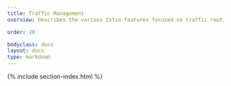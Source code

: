 ```yaml
---
title: Traffic Management
overview: Describes the various Istio features focused on traffic routing and control.

order: 20

bodyclass: docs
layout: docs
type: markdown
---
```


{% include section-index.html %}
